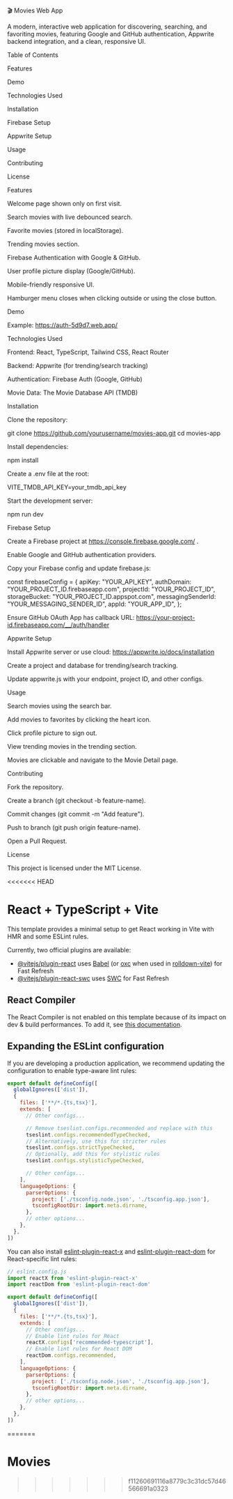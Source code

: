 🎬 Movies Web App

A modern, interactive web application for discovering, searching, and favoriting movies, featuring Google and GitHub authentication, Appwrite backend integration, and a clean, responsive UI.

Table of Contents

Features

Demo

Technologies Used

Installation

Firebase Setup

Appwrite Setup

Usage

Contributing

License

Features

Welcome page shown only on first visit.

Search movies with live debounced search.

Favorite movies (stored in localStorage).

Trending movies section.

Firebase Authentication with Google & GitHub.

User profile picture display (Google/GitHub).

Mobile-friendly responsive UI.

Hamburger menu closes when clicking outside or using the close button.

Demo

Example: https://auth-5d9d7.web.app/

Technologies Used

Frontend: React, TypeScript, Tailwind CSS, React Router

Backend: Appwrite (for trending/search tracking)

Authentication: Firebase Auth (Google, GitHub)

Movie Data: The Movie Database API (TMDB)

Installation

Clone the repository:

git clone https://github.com/yourusername/movies-app.git
cd movies-app


Install dependencies:

npm install


Create a .env file at the root:

VITE_TMDB_API_KEY=your_tmdb_api_key


Start the development server:

npm run dev

Firebase Setup

Create a Firebase project at https://console.firebase.google.com/
.

Enable Google and GitHub authentication providers.

Copy your Firebase config and update firebase.js:

const firebaseConfig = {
  apiKey: "YOUR_API_KEY",
  authDomain: "YOUR_PROJECT_ID.firebaseapp.com",
  projectId: "YOUR_PROJECT_ID",
  storageBucket: "YOUR_PROJECT_ID.appspot.com",
  messagingSenderId: "YOUR_MESSAGING_SENDER_ID",
  appId: "YOUR_APP_ID",
};


Ensure GitHub OAuth App has callback URL:
https://your-project-id.firebaseapp.com/__/auth/handler

Appwrite Setup

Install Appwrite server or use cloud: https://appwrite.io/docs/installation

Create a project and database for trending/search tracking.

Update appwrite.js with your endpoint, project ID, and other configs.

Usage

Search movies using the search bar.

Add movies to favorites by clicking the heart icon.

Click profile picture to sign out.

View trending movies in the trending section.

Movies are clickable and navigate to the Movie Detail page.

Contributing

Fork the repository.

Create a branch (git checkout -b feature-name).

Commit changes (git commit -m "Add feature").

Push to branch (git push origin feature-name).

Open a Pull Request.

License

This project is licensed under the MIT License.


<<<<<<< HEAD
# React + TypeScript + Vite

This template provides a minimal setup to get React working in Vite with HMR and some ESLint rules.

Currently, two official plugins are available:

- [@vitejs/plugin-react](https://github.com/vitejs/vite-plugin-react/blob/main/packages/plugin-react) uses [Babel](https://babeljs.io/) (or [oxc](https://oxc.rs) when used in [rolldown-vite](https://vite.dev/guide/rolldown)) for Fast Refresh
- [@vitejs/plugin-react-swc](https://github.com/vitejs/vite-plugin-react/blob/main/packages/plugin-react-swc) uses [SWC](https://swc.rs/) for Fast Refresh

## React Compiler

The React Compiler is not enabled on this template because of its impact on dev & build performances. To add it, see [this documentation](https://react.dev/learn/react-compiler/installation).

## Expanding the ESLint configuration

If you are developing a production application, we recommend updating the configuration to enable type-aware lint rules:

```js
export default defineConfig([
  globalIgnores(['dist']),
  {
    files: ['**/*.{ts,tsx}'],
    extends: [
      // Other configs...

      // Remove tseslint.configs.recommended and replace with this
      tseslint.configs.recommendedTypeChecked,
      // Alternatively, use this for stricter rules
      tseslint.configs.strictTypeChecked,
      // Optionally, add this for stylistic rules
      tseslint.configs.stylisticTypeChecked,

      // Other configs...
    ],
    languageOptions: {
      parserOptions: {
        project: ['./tsconfig.node.json', './tsconfig.app.json'],
        tsconfigRootDir: import.meta.dirname,
      },
      // other options...
    },
  },
])
```

You can also install [eslint-plugin-react-x](https://github.com/Rel1cx/eslint-react/tree/main/packages/plugins/eslint-plugin-react-x) and [eslint-plugin-react-dom](https://github.com/Rel1cx/eslint-react/tree/main/packages/plugins/eslint-plugin-react-dom) for React-specific lint rules:

```js
// eslint.config.js
import reactX from 'eslint-plugin-react-x'
import reactDom from 'eslint-plugin-react-dom'

export default defineConfig([
  globalIgnores(['dist']),
  {
    files: ['**/*.{ts,tsx}'],
    extends: [
      // Other configs...
      // Enable lint rules for React
      reactX.configs['recommended-typescript'],
      // Enable lint rules for React DOM
      reactDom.configs.recommended,
    ],
    languageOptions: {
      parserOptions: {
        project: ['./tsconfig.node.json', './tsconfig.app.json'],
        tsconfigRootDir: import.meta.dirname,
      },
      // other options...
    },
  },
])
```
=======
# Movies
>>>>>>> f11260691116a8779c3c31dc57d46566691a0323
